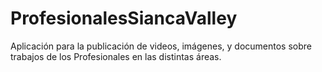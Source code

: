 # ProfesionalesSiancaValley
Aplicación para la publicación de videos, imágenes, y documentos sobre trabajos de los Profesionales en las distintas áreas.
